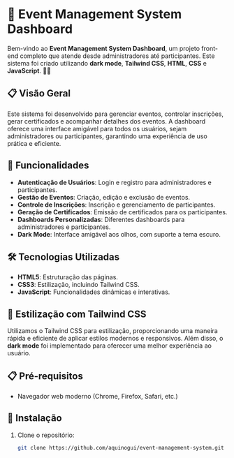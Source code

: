 # 🎉 Event Management System Dashboard

Bem-vindo ao **Event Management System Dashboard**, um projeto front-end completo que atende desde administradores até participantes. Este sistema foi criado utilizando **dark mode**, **Tailwind CSS**, **HTML**, **CSS** e **JavaScript**. 🎨🌟

## 📋 Visão Geral

Este sistema foi desenvolvido para gerenciar eventos, controlar inscrições, gerar certificados e acompanhar detalhes dos eventos. A dashboard oferece uma interface amigável para todos os usuários, sejam administradores ou participantes, garantindo uma experiência de uso prática e eficiente.


## 🚀 Funcionalidades

- **Autenticação de Usuários**: Login e registro para administradores e participantes.
- **Gestão de Eventos**: Criação, edição e exclusão de eventos.
- **Controle de Inscrições**: Inscrição e gerenciamento de participantes.
- **Geração de Certificados**: Emissão de certificados para os participantes.
- **Dashboards Personalizadas**: Diferentes dashboards para administradores e participantes.
- **Dark Mode**: Interface amigável aos olhos, com suporte a tema escuro.

## 🛠️ Tecnologias Utilizadas

- **HTML5**: Estruturação das páginas.
- **CSS3**: Estilização, incluindo Tailwind CSS.
- **JavaScript**: Funcionalidades dinâmicas e interativas.

## 🎨 Estilização com Tailwind CSS

Utilizamos o Tailwind CSS para estilização, proporcionando uma maneira rápida e eficiente de aplicar estilos modernos e responsivos. Além disso, o **dark mode** foi implementado para oferecer uma melhor experiência ao usuário.

## 📋 Pré-requisitos

- Navegador web moderno (Chrome, Firefox, Safari, etc.)

## 🔧 Instalação

1. Clone o repositório:
   ```bash
   git clone https://github.com/aquinogui/event-management-system.git

